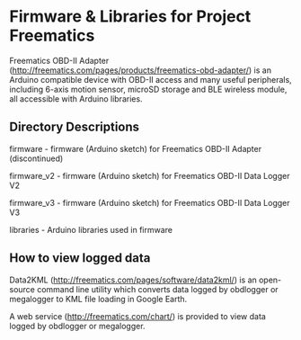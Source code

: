 Firmware & Libraries for Project Freematics
===========================================

Freematics OBD-II Adapter (http://freematics.com/pages/products/freematics-obd-adapter/) is an Arduino compatible device with OBD-II access and many useful peripherals, including 6-axis motion sensor, microSD storage and BLE wireless module, all accessible with Arduino libraries.

Directory Descriptions
----------------------
firmware - firmware (Arduino sketch) for Freematics OBD-II Adapter (discontinued)

firmware_v2 - firmware (Arduino sketch) for Freematics OBD-II Data Logger V2

firmware_v3 - firmware (Arduino sketch) for Freematics OBD-II Data Logger V3

libraries - Arduino libraries used in firmware

How to view logged data
-----------------------
Data2KML (http://freematics.com/pages/software/data2kml/) is an open-source command line utility which converts data logged by obdlogger or megalogger to KML file loading in Google Earth.

A web service (http://freematics.com/chart/) is provided to view data logged by obdlogger or megalogger.
